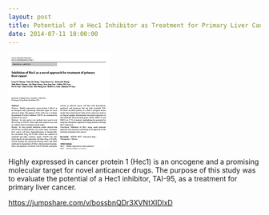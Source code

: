 ```yaml
---
layout: post
title: Potential of a Hec1 Inhibitor as Treatment for Primary Liver Cancer
date: 2014-07-11 10:00:00
---
```


![](/assets/images/potential-of-a-hec1-inhibitor-as-treatment-for-primary-liver-cancer.png)

Highly expressed in cancer protein 1 (Hec1) is an oncogene and a promising molecular target for novel anticancer drugs. The purpose of this study was to evaluate the potential of a Hec1 inhibitor, TAI-95, as a treatment for primary liver cancer.

<https://jumpshare.com/v/bossbnQDr3XVNtXlDlxD>
